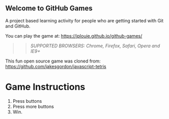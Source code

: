## Welcome to GitHub Games

A project based learning activity for people who are getting started with Git and GitHub.

You can play the game at: https://jplouie.github.io/github-games/

>> _*SUPPORTED BROWSERS*: Chrome, Firefox, Safari, Opera and IE9+_

This fun open source game was cloned from: https://github.com/jakesgordon/javascript-tetris

# Game Instructions
1. Press buttons
2. Press more buttons
3. Win.
